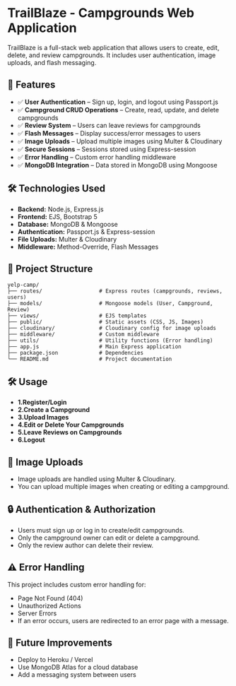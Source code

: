 # TrailBlaze - Campgrounds Web Application

TrailBlaze is a full-stack web application that allows users to create, edit, delete, and review campgrounds. It includes user authentication, image uploads, and flash messaging.

## 📌 Features
- ✅ **User Authentication** – Sign up, login, and logout using Passport.js
- ✅ **Campground CRUD Operations** – Create, read, update, and delete campgrounds
- ✅ **Review System** – Users can leave reviews for campgrounds
- ✅ **Flash Messages** – Display success/error messages to users
- ✅ **Image Uploads** – Upload multiple images using Multer & Cloudinary
- ✅ **Secure Sessions** – Sessions stored using Express-session
- ✅ **Error Handling** – Custom error handling middleware
- ✅ **MongoDB Integration** – Data stored in MongoDB using Mongoose

## 🛠 Technologies Used
- **Backend:** Node.js, Express.js
- **Frontend:** EJS, Bootstrap 5
- **Database:** MongoDB & Mongoose
- **Authentication:** Passport.js & Express-session
- **File Uploads:** Multer & Cloudinary
- **Middleware:** Method-Override, Flash Messages

## 📂 Project Structure
```
yelp-camp/
├── routes/                  # Express routes (campgrounds, reviews, users)
├── models/                  # Mongoose models (User, Campground, Review)
├── views/                   # EJS templates
├── public/                  # Static assets (CSS, JS, Images)
├── cloudinary/              # Cloudinary config for image uploads
├── middleware/              # Custom middleware
├── utils/                   # Utility functions (Error handling)
├── app.js                   # Main Express application
├── package.json             # Dependencies
└── README.md                # Project documentation
```
## 🛠 Usage
- **1.Register/Login**
- **2.Create a Campground**
- **3.Upload Images**
- **4.Edit or Delete Your Campgrounds**
- **5.Leave Reviews on Campgrounds**
- **6.Logout**

## 📸 Image Uploads
- Image uploads are handled using Multer & Cloudinary.
- You can upload multiple images when creating or editing a campground.

## 🔒 Authentication & Authorization
- Users must sign up or log in to create/edit campgrounds.
- Only the campground owner can edit or delete a campground.
- Only the review author can delete their review.

## ⚠️ Error Handling
This project includes custom error handling for:

- Page Not Found (404)
- Unauthorized Actions
- Server Errors
- If an error occurs, users are redirected to an error page with a message.

## 📌 Future Improvements
- Deploy to Heroku / Vercel
- Use MongoDB Atlas for a cloud database
- Add a messaging system between users
